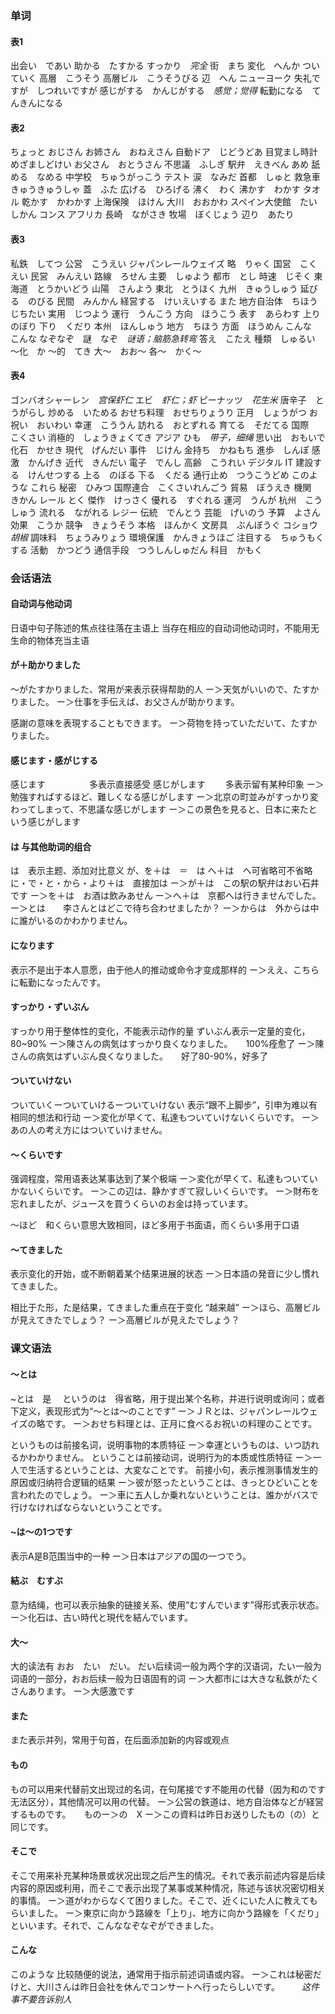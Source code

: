 ### 单词
#### 表1
出会い　であい
助かる　たすかる
すっかり　*完全*
街　まち
変化　へんか
ついていく
高層　こうそう
高層ビル　こうそうびる
辺　へん
ニューヨーク
失礼ですが　しつれいですが
感じがする　かんじがする　*感觉；觉得*
転勤になる　てんきんになる
#### 表2
ちょっと
おじさん
お姉さん　おねえさん
自動ドア　じどうどあ
目覚まし時計　めざましどけい
お父さん　おとうさん
不思議　ふしぎ
駅弁　えきべん
あめ
舐める　なめる
中学校　ちゅうがっこう
テスト
涙　なみだ
首都　しゅと
救急車　きゅうきゅうしゃ
蓋　ふた
広げる　ひろげる
沸く　わく
沸かす　わかす
タオル
乾かす　かわかす
上海保険　ほけん
大川　おおかわ
スペイン大使館　たいしかん
コンス
アフリカ
長崎　ながさき
牧場　ぼくじょう
辺り　あたり
#### 表3
私鉄　してつ
公営　こうえい
ジャパンレールウェイズ
略　りゃく
国営　こくえい
民営　みんえい
路線　ろせん
主要　しゅよう
都市　とし
時速　じそく
東海道　とうかいどう
山陽　さんよう
東北　とうほく
九州　きゅうしゅう
延びる　のびる
民間　みんかん
経営する　けいえいする
また
地方自治体　ちほうじちたい
実用　じつよう
運行　うんこう
方向　ほうこう
表す　あらわす
上り　のぼり
下り　くだり
本州　ほんしゅう
地方　ちほう
方面　ほうめん
こんな　こんな
なぞなぞ　謎　なぞ　*谜语；脑筋急转弯*
答え　こたえ
種類　しゅるい
～化　か
～的　てき
大～　おお～
各～　かく～
#### 表4
ゴンバオシャーレン　*宫保虾仁*
エビ　*虾仁；虾*
ピーナッツ　*花生米*
唐辛子　とうがらし
炒める　いためる
おせち料理　おせちりょうり
正月　しょうがつ
お祝い　おいわい
幸運　こううん
訪れる　おとずれる
育てる　そだてる
国際　こくさい
消極的　しょうきょくてき
アジア
ひも　*带子，细绳*
思い出　おもいで
化石　かせき
現代　げんだい
事件　じけん
金持ち　かねもち
進歩　しんぽ
感激　かんげき
近代　きんだい
電子　でんし
高齢　こうれい
デジタル
IT
建設する　けんせつする
上る　のぼる
下る　くだる
通行止め　つうこうどめ
このような
これら
秘密　ひみつ
国際連合　こくさいれんごう
貿易　ぼうえき
機関　きかん
レール
とく
傑作　けっさく
優れる　すぐれる
運河　うんが
杭州　こうしゅう
流れる　ながれる
レジー
伝統　でんとう
芸能　げいのう
予算　よさん
効果　こうか
競争　きょうそう
本格　ほんかく
文房具　ぶんぼうぐ
コショウ　*胡椒*
調味料　ちょうみりょう
環境保護　かんきょうほご
注目する　ちゅうもくする
活動　かつどう
通信手段　つうしんしゅだん
科目　かもく
### 会话语法
#### 自动词与他动词
日语中句子陈述的焦点往往落在主语上
当存在相应的自动词他动词时，不能用无生命的物体充当主语
#### が＋助かりました
～がたすかりました、常用が来表示获得帮助的人
ー＞天気がいいので、たすかりました。
ー＞仕事を手伝えば、お父さんが助かります。

感謝の意味を表現することもできます。
ー＞荷物を持っていただいて、たすかりました。
#### 感じます・感がじする
感じます　　　　　多表示直接感受
感じがします　　    多表示留有某种印象
ー＞勉強すればするほど、難しくなる感じがします
ー＞北京の町並みがすっかり変わってしまって、不思議な感じがします
ー＞この景色を見ると、日本に来たという感じがします
#### は 与其他助词的组合
は　表示主题、添加对比意义
が、を＋は　＝　は
へ＋は　へ可省略可不省略
に・で・と・から・より＋は　直接加は
ー＞が＋は　この駅の駅弁はおい石井です
ー＞を＋は　お酒は飲みあせん
ー＞へ＋は　京都へは行きませんでした。
ー＞とは　　李さんとはどこで待ち合わせましたか？
ー＞からは　外からは中に誰がいるのかわかりません。
#### になります
表示不是出于本人意愿，由于他人的推动或命令才变成那样的
ー＞ええ、こちらに転勤になったんです。
#### すっかり・ずいぶん
すっかり用于整体性的变化，不能表示动作的量
ずいぶん表示一定量的变化，80~90%
ー＞陳さんの病気はすっかり良くなりました。　　100%痊愈了
ー＞陳さんの病気はずいぶん良くなりました。　　好了80-90%，好多了
#### ついていけない
ついていくーついていけるーついていけない
表示“跟不上脚步”，引申为难以有相同的想法和行动
ー＞変化が早くて、私達もついていけないくらいです。
ー＞あの人の考え方にはついていけません。
#### ～くらいです
强调程度，常用语表达某事达到了某个极端
ー＞変化が早くて、私達もついていかないくらいです。
ー＞この辺は、静かすぎて寂しいくらいです。
ー＞財布を忘れましたが、ジュースを買うくらいのお金は持っています。

～ほど　和くらい意思大致相同，ほど多用于书面语，而くらい多用于口语
#### ～てきました
表示变化的开始，或不断朝着某个结果进展的状态
ー＞日本語の発音に少し慣れてきました。

相比于た形，た是结果，てきました重点在于变化  “越来越”
ー＞ほら、高層ビルが見えてきたでしょう？
ー＞高層ビルが見えたでしょう？
### 课文语法
#### ～とは
~とは　是 　というのは　得省略，用于提出某个名称，并进行说明或询问；或者下定义，表现形式为“～とは～のことです”
ー＞ＪＲとは、ジャパンレールウェイズの略です。
ー＞おせち料理とは、正月に食べるお祝いの料理のことです。

というものは前接名词，说明事物的本质特征
ー＞幸運というものは、いつ訪れるかわかりません。
ということは前接动词，说明行为的本质或性质特征
ー＞一人で生活するということは、大変なことです。
前接小句，表示推测事情发生的原因或归纳符合逻辑的结果
ー＞彼が怒ったということは、きっとひどいことを言われたのでしょう。
ー＞車に五人しか乗れないということは、誰かがバスで行けなければならないということです。
#### ~は～の1つです
表示A是B范围当中的一种
ー＞日本はアジアの国の一つでう。
#### 結ぶ　むすぶ
意为结绳，也可以表示抽象的链接关系、使用“むすんでいます”得形式表示状态。
ー＞化石は、古い時代と現代を結んでいます。
#### 大～
大的读法有 おお　たい　だい。 だい后续词一般为两个字的汉语词，たい一般为词语的一部分，おお后续一般为日语固有的词
ー＞大都市には大きな私鉄がたくさんあります。
ー＞大感激です
#### また
また表示并列，常用于句首，在后面添加新的内容或观点
#### もの
もの可以用来代替前文出现过的名词，在句尾接です不能用の代替（因为和のです无法区分），其他情况可以用の代替。
ー＞公営の鉄道は、地方自治体などが経営するものです。　　ものー＞の　X
ー＞この資料は昨日お送りしたもの（の）と同じです。
#### そこで
そこで用来补充某种场景或状况出现之后产生的情况。それで表示前述内容是后续内容的原因或利用，而そこで表示出现了某事或某种情况，陈述与该状况密切相关的事情。
ー＞道がわからなくて困りました。そこで、近くにいた人に教えてもらいました。
ー＞東京に向かう路線を「上り」、地方に向かう路線を「くだり」といいます。それで、こんななぞなぞができました。
#### こんな
このような 比较随便的说法，通常用于指示前述词语或内容。
ー＞これは秘密だけと、大川さんは昨日会社を休んでコンサートへ行ったらしいです。　　　*这件事不要告诉别人*
